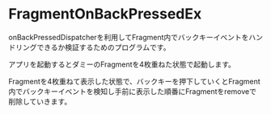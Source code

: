 # FragmentOnBackPressedEx

onBackPressedDispatcherを利用してFragment内でバックキーイベントをハンドリングできるか検証するためのプログラムです。

アプリを起動するとダミーのFragmentを4枚重ねた状態で起動します。

Fragmentを4枚重ねて表示した状態で、バックキーを押下していくとFragment内でバックキーイベントを検知し手前に表示した順番にFragmentをremoveで削除していきます。

